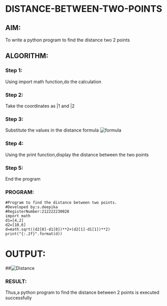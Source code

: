 # DISTANCE-BETWEEN-TWO-POINTS

## AIM:
To write a python program to find the distance two 2 points
## ALGORITHM:
### Step 1: 
Using import math function,do the calculation
### Step 2: 
Take the coordinates as |1 and |2
### Step 3: 
Substitute the values in the distance formula 
![formula](/formula.jpg)
### Step 4:
Using the print function,display the distance between the two points
### Step 5:
End the program
### PROGRAM:
```
#Program to find the distance between two points.
#Developed by:s.deepika 
#RegisterNumber:212222230028
import math
d1=[4,2]
d2=[10,6]
d=math.sqrt((d2[0]-d1[0])**2+(d2[1]-d1[1])**2)
print("{:.2f}".format(d))
```
  



# OUTPUT:
##![Distance](https://user-images.githubusercontent.com/119393935/226512220-53e401eb-b48f-4ae7-9d1f-6bba13de9acf.png)





### RESULT:
Thus,a python program to find the distance between 2 points is executed successfully
